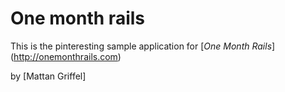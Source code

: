 # One month rails

This is the pinteresting sample application for
[*One Month Rails*] (http://onemonthrails.com)

by [Mattan Griffel]